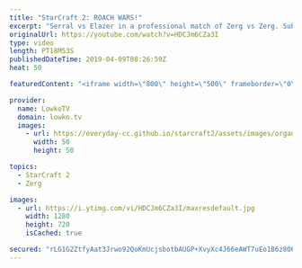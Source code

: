 ```yaml
---
title: "StarCraft 2: ROACH WARS!"
excerpt: "Serral vs Elazer in a professional match of Zerg vs Zerg. Subscribe for more videos: http://lowko.tv/youtube More StarCraft 2 casts: https://youtu.be/BfikSEkWzao  Roach vs Roach battles are not uncommon. However, when good players execute this strategy they will fight at many different areas at the same"
originalUrl: https://youtube.com/watch?v=HDCJm6CZa3I
type: video
length: PT18M53S
publishedDateTime: 2019-04-09T08:26:59Z
heat: 50

featuredContent: "<iframe width=\"800\" height=\"500\" frameborder=\"0\" src=\"https://www.youtube.com/embed/HDCJm6CZa3I\" allow=\"accelerometer; autoplay; encrypted-media; gyroscope; picture-in-picture\" allowfullscreen></iframe>"

provider:
  name: LowkoTV
  domain: lowko.tv
  images:
    - url: https://everyday-cc.github.io/starcraft2/assets/images/organizations/lowko.tv-50x50.jpg
      width: 50
      height: 50

topics:
  - StarCraft 2
  - Zerg

images:
  - url: https://i.ytimg.com/vi/HDCJm6CZa3I/maxresdefault.jpg
    width: 1280
    height: 720
    isCached: true

secured: "rLG1G2ZtfyAat3Jrwo92QoKmUcjsbotbAUGP+XvyXc4J66eAWT7uEo1B6z8O6UpAkiJySF/171mywq3s7kBIIi9G5nLdBegL1vaDhPTlCGCosKEHfKK5MovVa+qCtzs3TbM/fuHnOVBfF9dpznn4KodHAISmrtYXHtklRMbOLKdie607qmMPAI9dS5s+Hkx7AQYo/EnwVueIdP6suhBVXugF0gTGn6LeCwWcLBa/h7sG53wkDVSbTGn+d35nqozx7CSYH4YCYM63x6tD2kj2b54Skm2zOd65Vyaipt5hQ+2S2/Z3ixlc/gQVIWagZAgZ5IuGKdcQcGvWgw0F4cik+XGUC4g17IvKmyvpCt9c3b0VVM33iR+QNl778WtHivfyffmf3VV8erLgk8THK51dneO+6JQ45MtViPxnifIL99k=;BVFmt+SqUEnk41VPGQLV3w=="
---
```


